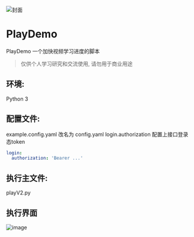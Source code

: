![封面](https://p3-zeus.byteimg.com/img/tos-cn-i-tv0gyzr5fi/70896862d07542c5ab0e9f702eca1e63~tplv-tv0gyzr5fi-image.image)

# PlayDemo
PlayDemo 一个加快视频学习进度的脚本
> 仅供个人学习研究和交流使用, 请勿用于商业用途

## 环境: 
Python 3

## 配置文件:
example.config.yaml 改名为 config.yaml
login.authorization 配置上接口登录态token

```yaml
login:
  authorization: 'Bearer ...'

```

## 执行主文件:
playV2.py

## 执行界面
![image](https://user-images.githubusercontent.com/5201240/202123961-3d98ec71-3225-4ee2-bf1e-d9af3830bcc1.png)
